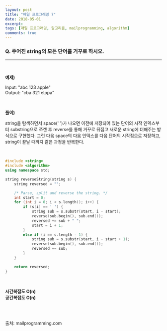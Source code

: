 ```yaml
---
layout: post
title: "매일 프로그래밍 7"
date: 2018-05-01
excerpt:
tags: [매일 프로그래밍, 알고리즘, mailprogramming, algorithm]
comments: true
---
```


### Q. 주어진 string의 모든 단어를 거꾸로 하시오.
- - - 

<br/>

**예제)**

Input: "abc 123 apple"  
Output: "cba 321 elppa"  

<br/>

**풀이)**

string을 탐색하면서 space(' ')가 나오면 이전에 저장되어 있는 단어의 시작 인덱스부터 substring으로 쪼갠 후 reverse를 통해 거꾸로 뒤집고 새로운 string에 더해주는 방식으로 구현했다. 그런 다음 space의 다음 인덱스를 다음 단어의 시작점으로 저장하고, string이 끝날 때까지 같은 과정을 반복한다.

<br/>

``` cpp
#include <string>
#include <algorithm>
using namespace std;

string reverseString(string s) {
    string reversed = "";

    /* Parse, split and reverse the string. */
    int start = 0;
    for (int i = 0; i < s.length(); i++) {
        if (s[i] == ' ') {
            string sub = s.substr(start, i - start);
            reverse(sub.begin(), sub.end());
            reversed += sub + " ";
            start = i + 1;
        }
        else if (i == s.length - 1) {
            string sub = s.substr(start, i - start + 1);
            reverse(sub.begin(), sub.end());
            reversed += sub;
        }
    }

    return reversed;
}
```

<br/>

**시간복잡도 O(n)**  
**공간복잡도 O(n)**

<br/>
<br/>

출처: mailprogramming.com
